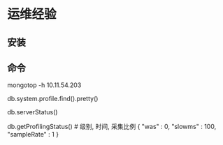 # 运维经验

## 安装

## 命令

mongotop -h 10.11.54.203

db.system.profile.find().pretty()

db.serverStatus()

db.getProfilingStatus() # 级别, 时间, 采集比例
{ "was" : 0, "slowms" : 100, "sampleRate" : 1 }
